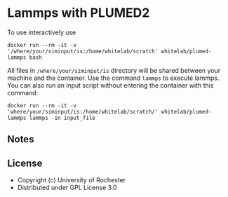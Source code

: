 Lammps with PLUMED2
=====

To use interactively use 
```
docker run --rm -it -v '/where/your/siminput/is:/home/whitelab/scratch' whitelab/plumed-lammps bash
```
All files in `/where/your/siminput/is` directory will be shared between your machine and the container. Use the command `lammps` to execute lammps. You can also run an input script without entering the container with this command:
```
docker run --rm -it -v 'where/your/siminput/is:/home/whitelab/scratch/' whitelab/plumed-lammps lammps -in input_file
```

Notes
----

License
-----

* Copyright (c) University of Rochester
* Distributed under GPL License 3.0
